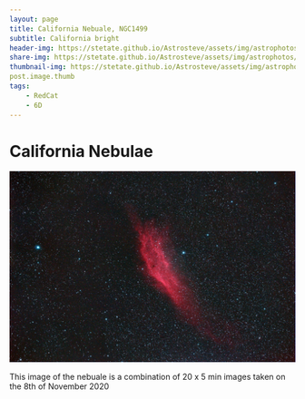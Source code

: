 ```yaml
---
layout: page
title: California Nebuale, NGC1499
subtitle: California bright
header-img: https://stetate.github.io/Astrosteve/assets/img/astrophotos/20201108_NGC1499_california.jpg
share-img: https://stetate.github.io/Astrosteve/assets/img/astrophotos/20201108_NGC1499_california.jpg
thumbnail-img: https://stetate.github.io/Astrosteve/assets/img/astrophotos/20201108_NGC1499_california.jpg
post.image.thumb
tags: 
    - RedCat
    - 6D
---
```


# California Nebulae

![image][veil]

This image of the nebuale is a combination of 20 x 5 min images taken on the 8th of November 2020

[veil]:../assets/img/astrophotos/20201108_NGC1499_california.jpg

